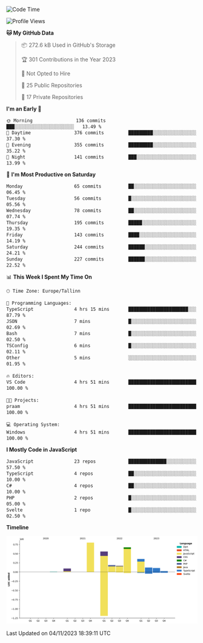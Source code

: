 <!--START_SECTION:waka-->
![Code Time](http://img.shields.io/badge/Code%20Time-441%20hrs%2038%20mins-blue)

![Profile Views](http://img.shields.io/badge/Profile%20Views-0-blue)

**🐱 My GitHub Data** 

> 📦 272.6 kB Used in GitHub's Storage 
 > 
> 🏆 301 Contributions in the Year 2023
 > 
> 🚫 Not Opted to Hire
 > 
> 📜 25 Public Repositories 
 > 
> 🔑 17 Private Repositories 
 > 
**I'm an Early 🐤** 

```text
🌞 Morning                136 commits         ███░░░░░░░░░░░░░░░░░░░░░░   13.49 % 
🌆 Daytime                376 commits         █████████░░░░░░░░░░░░░░░░   37.30 % 
🌃 Evening                355 commits         █████████░░░░░░░░░░░░░░░░   35.22 % 
🌙 Night                  141 commits         ███░░░░░░░░░░░░░░░░░░░░░░   13.99 % 
```
📅 **I'm Most Productive on Saturday** 

```text
Monday                   65 commits          ██░░░░░░░░░░░░░░░░░░░░░░░   06.45 % 
Tuesday                  56 commits          █░░░░░░░░░░░░░░░░░░░░░░░░   05.56 % 
Wednesday                78 commits          ██░░░░░░░░░░░░░░░░░░░░░░░   07.74 % 
Thursday                 195 commits         █████░░░░░░░░░░░░░░░░░░░░   19.35 % 
Friday                   143 commits         ████░░░░░░░░░░░░░░░░░░░░░   14.19 % 
Saturday                 244 commits         ██████░░░░░░░░░░░░░░░░░░░   24.21 % 
Sunday                   227 commits         ██████░░░░░░░░░░░░░░░░░░░   22.52 % 
```


📊 **This Week I Spent My Time On** 

```text
🕑︎ Time Zone: Europe/Tallinn

💬 Programming Languages: 
TypeScript               4 hrs 15 mins       ██████████████████████░░░   87.79 % 
JSON                     7 mins              █░░░░░░░░░░░░░░░░░░░░░░░░   02.69 % 
Bash                     7 mins              █░░░░░░░░░░░░░░░░░░░░░░░░   02.50 % 
TSConfig                 6 mins              █░░░░░░░░░░░░░░░░░░░░░░░░   02.11 % 
Other                    5 mins              ░░░░░░░░░░░░░░░░░░░░░░░░░   01.95 % 

🔥 Editors: 
VS Code                  4 hrs 51 mins       █████████████████████████   100.00 % 

🐱‍💻 Projects: 
praam                    4 hrs 51 mins       █████████████████████████   100.00 % 

💻 Operating System: 
Windows                  4 hrs 51 mins       █████████████████████████   100.00 % 
```

**I Mostly Code in JavaScript** 

```text
JavaScript               23 repos            ██████████████░░░░░░░░░░░   57.50 % 
TypeScript               4 repos             ██░░░░░░░░░░░░░░░░░░░░░░░   10.00 % 
C#                       4 repos             ██░░░░░░░░░░░░░░░░░░░░░░░   10.00 % 
PHP                      2 repos             █░░░░░░░░░░░░░░░░░░░░░░░░   05.00 % 
Svelte                   1 repo              █░░░░░░░░░░░░░░░░░░░░░░░░   02.50 % 
```



**Timeline**

![Lines of Code chart](https://raw.githubusercontent.com/Piilu/Piilu/main/assets/bar_graph.png)


 Last Updated on 04/11/2023 18:39:11 UTC
<!--END_SECTION:waka-->
